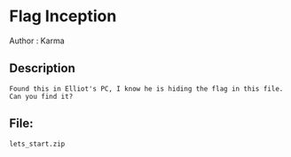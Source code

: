 # Flag Inception

Author : Karma

## Description

```
Found this in Elliot's PC, I know he is hiding the flag in this file. Can you find it?
```
## File:

```
lets_start.zip
```
